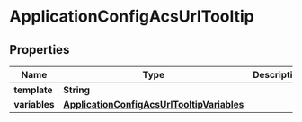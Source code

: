 # ApplicationConfigAcsUrlTooltip

## Properties
Name | Type | Description | Notes
------------ | ------------- | ------------- | -------------
**template** | **String** |  |  [optional]
**variables** | [**ApplicationConfigAcsUrlTooltipVariables**](ApplicationConfigAcsUrlTooltipVariables.md) |  |  [optional]
